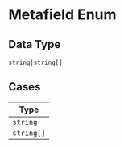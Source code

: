 
# Metafield Enum

## Data Type

`string|string[]`

## Cases

| Type |
|  --- |
| `string` |
| `string[]` |

